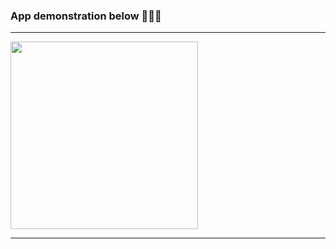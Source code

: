 ### App demonstration below 👨‍💻🥳
--- 

<img src="https://github.com/xhefribala/ReactNative_ToDo_App/blob/master/gifDemonstration.gif" width="300"/>

---
